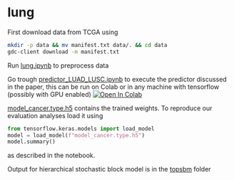 # lung
First download data from TCGA using

```bash
mkdir -p data && mv manifest.txt data/. && cd data
gdc-client download -m manifest.txt
```
Run [lung.ipynb](lung.ipynb) to preprocess data

Go trough [predictor_LUAD_LUSC.ipynb](predictor_LUAD_LUSC.ipynb) to execute the predictor discussed in the paper, this can be run on Colab or in any machine with tensorflow (possibly with GPU enabled)
[![Open In Colab](https://colab.research.google.com/assets/colab-badge.svg)](https://drive.google.com/file/d/1shlI-lwfH32ka9MrZ5gBCoiZrOV0YvWy/view?usp=sharing)

[model_cancer.type.h5](model_cancer.type.h5) contains the trained weights.
To reproduce our evaluation analyses load it using
```python
from tensorflow.keras.models import load_model
model = load_model(f"model_cancer.type.h5")
model.summary()
```
as described in the notebook.

Output for hierarchical stochastic block model is in the [topsbm](topsbm) folder

